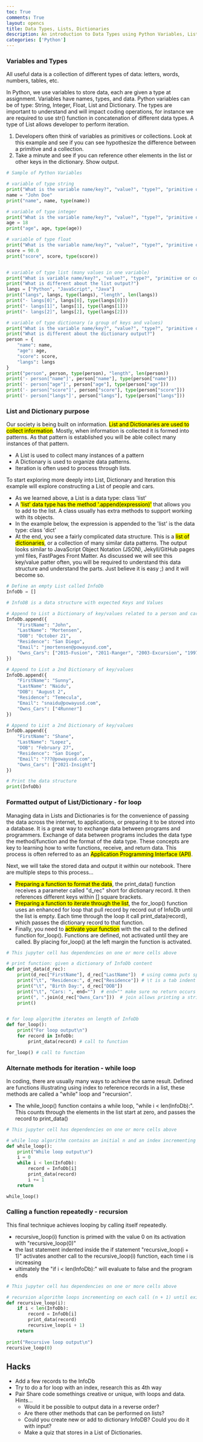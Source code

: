 ```yaml
---
toc: True
comments: True
layout: opencs
title: Data Types, Lists, Dictionaries
description: An introduction to Data Types using Python Variables, Lists [] and Python Dictionaries {}.
categories: ['Python']
---
```


### Variables and Types
All useful data is a collection of different types of data: letters, words, numbers, tables, etc. 

In Python, we use variables to store data, each are given a type at assignment.  Variables have names, types, and data.  Python variables can be of type: String, Integer, Float, List and Dictionary.  The types are important to understand and will impact coding operations, for instance we are required to use str() function in concatenation of different data types. A type of List allows developer to perform iteration.  

1. Developers often think of variables as primitives or collections.  Look at this example and see if you can see hypothesize the difference between a primitive and a collection.  
2. Take a minute and see if you can reference other elements in the list or other keys in the dictionary. Show output.


```python
# Sample of Python Variables

# variable of type string
print("What is the variable name/key?", "value?", "type?", "primitive or collection, why?")
name = "John Doe"
print("name", name, type(name))

```


```python
# variable of type integer
print("What is the variable name/key?", "value?", "type?", "primitive or collection, why?")
age = 18
print("age", age, type(age))
```


```python
# variable of type float
print("What is the variable name/key?", "value?", "type?", "primitive or collection, why?")
score = 90.0
print("score", score, type(score))
```


```python

# variable of type list (many values in one variable)
print("What is variable name/key?", "value?", "type?", "primitive or collection?")
print("What is different about the list output?")
langs = ["Python", "JavaScript", "Java"]
print("langs", langs, type(langs), "length", len(langs))
print("- langs[0]", langs[0], type(langs[0]))
print("- langs[1]", langs[1], type(langs[1]))
print("- langs[2]", langs[2], type(langs[2]))
```


```python
# variable of type dictionary (a group of keys and values)
print("What is the variable name/key?", "value?", "type?", "primitive or collection, why?")
print("What is different about the dictionary output?")
person = {
    "name": name,
    "age": age,
    "score": score,
    "langs": langs
}
print("person", person, type(person), "length", len(person))
print('- person["name"]', person["name"], type(person["name"]))
print('- person["age"]', person["age"], type(person["age"]))
print('- person["score"]', person["score"], type(person["score"]))
print('- person["langs"]', person["langs"], type(person["langs"]))
```

### List and Dictionary purpose
Our society is being built on information.  <mark>List and Dictionaries are used to collect information</mark>.  Mostly, when information is collected it is formed into patterns.  As that pattern is established you will be able collect many instances of that pattern.
- A List is used to collect many instances of a pattern
- A Dictionary is used to organize data patterns.
- Iteration is often used to process through lists.

To start exploring more deeply into List, Dictionary and Iteration this example will explore constructing a List of people and cars.
- As we learned above, a List is a data type: class 'list'
- A <mark>'list' data type has the method '.append(expression)'</mark> that allows you to add to the list.  A class usually has extra methods to support working with its objects.
- In the example below,  the expression is appended to the 'list' is the data type: class 'dict'
- At the end, you see a fairly complicated data structure.  This is a <mark>list of dictionaries</mark>, or a collection of many similar data patterns.  The output looks similar to JavaScript Object Notation (JSON), Jekyll/GitHub pages yml files, FastPages Front Matter. As discussed we will see this key/value patter often, you will be required to understand this data structure and understand the parts.  Just believe it is easy ;) and it will become so.


```python
# Define an empty List called InfoDb
InfoDb = []

# InfoDB is a data structure with expected Keys and Values

# Append to List a Dictionary of key/values related to a person and cars
InfoDb.append({
    "FirstName": "John",
    "LastName": "Mortensen",
    "DOB": "October 21",
    "Residence": "San Diego",
    "Email": "jmortensen@powayusd.com",
    "Owns_Cars": ["2015-Fusion", "2011-Ranger", "2003-Excursion", "1997-F350", "1969-Cadillac"]
})

# Append to List a 2nd Dictionary of key/values
InfoDb.append({
    "FirstName": "Sunny",
    "LastName": "Naidu",
    "DOB": "August 2",
    "Residence": "Temecula",
    "Email": "snaidu@powayusd.com",
    "Owns_Cars": ["4Runner"]
})

# Append to List a 2nd Dictionary of key/values
InfoDb.append({
    "FirstName": "Shane",
    "LastName": "Lopez",
    "DOB": "February 27",
    "Residence": "San Diego",
    "Email": "???@powayusd.com",
    "Owns_Cars": ["2021-Insight"]
})

# Print the data structure
print(InfoDb)
```

### Formatted output of List/Dictionary - for loop
Managing data in Lists and Dictionaries is for the convenience of passing the data across the internet, to applications, or preparing it to be stored into a database.  It is a great way to exchange data between programs and programmers.  Exchange of data between programs includes the data type the method/function and the format of the data type.  These concepts are key to learning how to write functions, receive, and return data.  This process is often referred to as an <mark>Application Programming Interface (API)</mark>. 

Next, we will take the stored data and output it within our notebook.  There are multiple steps to this process...
- <mark>Preparing a function to format the data</mark>, the print_data() function receives a parameter called "d_rec" short for dictionary record.  It then references different keys within [] square brackets.   
- <mark>Preparing a function to iterate through the list</mark>, the for_loop() function uses an enhanced for loop that pull record by record out of InfoDb until the list is empty.  Each time through the loop it call print_data(record), which passes the dictionary record to that function.
- Finally, you need to <mark>activate your function</mark> with the call to the defined function for_loop().  Functions are defined, not activated until they are called.  By placing for_loop() at the left margin the function is activated.


```python
# This jupyter cell has dependencies on one or more cells above

# print function: given a dictionary of InfoDb content
def print_data(d_rec):
    print(d_rec["FirstName"], d_rec["LastName"])  # using comma puts space between values
    print("\t", "Residence:", d_rec["Residence"]) # \t is a tab indent
    print("\t", "Birth Day:", d_rec["DOB"])
    print("\t", "Cars: ", end="")  # end="" make sure no return occurs
    print(", ".join(d_rec["Owns_Cars"]))  # join allows printing a string list with separator
    print()


# for loop algorithm iterates on length of InfoDb
def for_loop():
    print("For loop output\n")
    for record in InfoDb:
        print_data(record) # call to function

for_loop() # call to function
```

### Alternate methods for iteration - while loop
In coding, there are usually many ways to achieve the same result.  Defined are functions illustrating using index to reference records in a list, these methods are called a "while" loop and "recursion".
- The while_loop() function contains a while loop, "while i < len(InfoDb):".  This counts through the elements in the list start at zero, and passes the record to print_data()


```python
# This jupyter cell has dependencies on one or more cells above

# while loop algorithm contains an initial n and an index incrementing statement (n += 1)
def while_loop():
    print("While loop output\n")
    i = 0
    while i < len(InfoDb):
        record = InfoDb[i]
        print_data(record)
        i += 1
    return

while_loop()
```

### Calling a function repeatedly - recursion
This final technique achieves looping by calling itself repeatedly.
- recursive_loop(i) function is primed with the value 0 on its activation with "recursive_loop(0)"
- the last statement indented inside the if statement "recursive_loop(i + 1)" activates another call to the recursive_loop(i) function, each time i is increasing
- ultimately the "if i < len(InfoDb):" will evaluate to false and the program ends


```python
# This jupyter cell has dependencies on one or more cells above

# recursion algorithm loops incrementing on each call (n + 1) until exit condition is met
def recursive_loop(i):
    if i < len(InfoDb):
        record = InfoDb[i]
        print_data(record)
        recursive_loop(i + 1)
    return
    
print("Recursive loop output\n")
recursive_loop(0)
```

## Hacks
- Add a few records to the InfoDb
- Try to do a for loop with an index, research this as 4th way
- Pair Share code somethings creative or unique, with loops and data. Hints...
    - Would it be possible to output data in a reverse order?
    - Are there other methods that can be performed on lists?
    - Could you create new or add to dictionary InfoDB?  Could you do it with input?
    - Make a quiz that stores in a List of Dictionaries.

